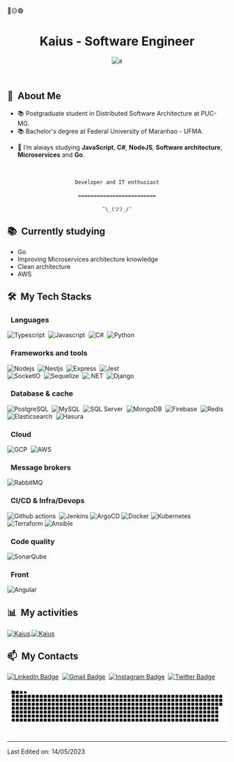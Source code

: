 <div>
🔴🟡🟢

<br>

</div>


<div align="center">
  
  # Kaius - Software Engineer
  
  
  ![a](https://hits.seeyoufarm.com/api/count/incr/badge.svg?url=https%3A%2F%2Fgithub.com%2F{username}1212%2Fhit-counter
)

</div>

<p align="center">
  <!--- <img src="https://komarev.com/ghpvc/?username=kaiusdiego&color=blueviolet" alt="Profile views" /> -->
  &nbsp;
 <!--- <a href="https://github.com/kaiusdiego?tab=followers">
    <img src="https://img.shields.io/github/followers/kaiusdiego?style=social" alt="Followers" />
  </a> --->
</p>


<div>

  ## 🧭 &nbsp;About Me

  - 📚 Postgraduate student in Distributed Software Architecture at PUC-MG.
  - 📚 Bachelor's degree at Federal University of Maranhao - UFMA.
  <!-- - 🔭 I'm currently working on <a href="#">MyJob</a> -->
  - 🌱  I’m always studying **JavaScript**,  **C#**, **NodeJS**, **Software architecture**, **Microservices** and **Go**.

  <br>
  

</div>


<div align="center">

  `Developer and IT enthusiast`
  <br>

  `=========================`
  <br>

  `¯\_(ツ)_/¯`
</div>


<div>

  ## 📚 &nbsp;Currently studying

  - Go
  - Improving Microservices architecture knowledge
  - Clean architecture
  - AWS

</div>


<div>

  ## 🛠️ &nbsp;My Tech Stacks

  ###  &nbsp; Languages
  
  ![Typescript](https://img.shields.io/badge/TypeScript-007ACC?style=for-the-badge&logo=typescript&logoColor=white)&nbsp;
  ![Javascript](https://img.shields.io/badge/JavaScript-323330?style=for-the-badge&logo=javascript&logoColor=F7DF1E)&nbsp;
![C#](https://img.shields.io/badge/C%23-239120?style=for-the-badge&logo=c-sharp&logoColor=white
)&nbsp;
![Python](https://img.shields.io/badge/Python-FFD43B?style=for-the-badge&logo=python&logoColor=blue
)&nbsp;

  ###  &nbsp; Frameworks and tools
   ![Nodejs](https://img.shields.io/badge/Node.js-339933?style=for-the-badge&logo=nodedotjs&logoColor=white)&nbsp;
  ![Nestjs](https://img.shields.io/badge/nestjs-E0234E?style=for-the-badge&logo=nestjs&logoColor=white)&nbsp;
  ![Express](https://img.shields.io/badge/Express.js-000000?style=for-the-badge&logo=express&logoColor=white)&nbsp;
  ![Jest](https://img.shields.io/badge/Jest-C21325?style=for-the-badge&logo=jest&logoColor=white)&nbsp;  
  ![SocketIO](https://img.shields.io/badge/Socket.io-010101?&style=for-the-badge&logo=Socket.io&logoColor=white)&nbsp;
  ![Sequelize](https://img.shields.io/badge/Sequelize-52B0E7?style=for-the-badge&logo=Sequelize&logoColor=white)&nbsp;
  ![.NET](https://img.shields.io/badge/.NET-512BD4?style=for-the-badge&logo=dotnet&logoColor=white)&nbsp;
  ![Django](https://img.shields.io/badge/Django-092E20?style=for-the-badge&logo=django&logoColor=green)&nbsp;
  
  ###  &nbsp; Database & cache
   ![PostgreSQL](https://img.shields.io/badge/PostgreSQL-316192?style=for-the-badge&logo=postgresql&logoColor=white)&nbsp;
  ![MySQL](https://img.shields.io/badge/MySQL-005C84?style=for-the-badge&logo=mysql&logoColor=white)&nbsp;
 ![SQL Server](https://img.shields.io/badge/Microsoft%20SQL%20Server-CC2927?style=for-the-badge&logo=microsoft%20sql%20server&logoColor=whiteo)&nbsp;
  ![MongoDB](https://img.shields.io/badge/MongoDB-4EA94B?style=for-the-badge&logo=mongodb&logoColor=white)&nbsp;
    ![Firebase](https://img.shields.io/badge/firebase-ffca28?style=for-the-badge&logo=firebase&logoColor=black
)&nbsp;
![Redis](https://img.shields.io/badge/redis-%23DD0031.svg?&style=for-the-badge&logo=redis&logoColor=white)&nbsp;
![Elasticsearch](https://img.shields.io/badge/Elastic_Search-005571?style=for-the-badge&logo=elasticsearch&logoColor=white)&nbsp;
![Hasura](https://img.shields.io/badge/Hasura-1EB4D4?style=for-the-badge&logo=hasura&logoColor=white
)&nbsp;

  
  
  
  ###  &nbsp; Cloud
  ![GCP](https://img.shields.io/badge/Google_Cloud-4285F4?style=for-the-badge&logo=google-cloud&logoColor=white)&nbsp;
   ![AWS](https://img.shields.io/badge/Amazon_AWS-FF9900?style=for-the-badge&logo=amazonaws&logoColor=white
)&nbsp;


  ###  &nbsp; Message brokers
  ![RabbitMQ](	https://img.shields.io/badge/rabbitmq-%23FF6600.svg?&style=for-the-badge&logo=rabbitmq&logoColor=white)&nbsp;

  ###  &nbsp; CI/CD & Infra/Devops
![Github actions](https://img.shields.io/badge/GitHub_Actions-2088FF?style=for-the-badge&logo=github-actions&logoColor=white
)&nbsp;
![Jenkins](https://img.shields.io/badge/Jenkins-D24939?style=for-the-badge&logo=Jenkins&logoColor=white)
![ArgoCD](https://img.shields.io/badge/Argo%20CD-1e0b3e?style=for-the-badge&logo=argo&logoColor=#d16044)
 ![Docker](https://img.shields.io/badge/Docker-2CA5E0?style=for-the-badge&logo=docker&logoColor=white)
  ![Kubernetes](https://img.shields.io/badge/kubernetes-326ce5.svg?&style=for-the-badge&logo=kubernetes&logoColor=white)
![Terraform](https://img.shields.io/badge/Terraform-7B42BC?style=for-the-badge&logo=terraform&logoColor=white)
![Ansible](https://img.shields.io/badge/Ansible-000000?style=for-the-badge&logo=ansible&logoColor=white
)

  
  ###  &nbsp; Code quality
   ![SonarQube](https://img.shields.io/badge/Sonarqube-5190cf?style=for-the-badge&logo=sonarqube&logoColor=white)&nbsp;

 

  
  ###  &nbsp; Front
![Angular](https://img.shields.io/badge/Angular-DD0031?style=for-the-badge&logo=angular&logoColor=white
)&nbsp;

  

 
 
  
</div>


<div>

  ## 📊 &nbsp;My activities
  <a href="https://github.com/kaiusdiego">
    <img width=450 height=170 align="center" alt="Kaius" src="https://github-readme-stats.vercel.app/api?username=kaiusdiego&theme=midnight-purple&show_icons=true&bg_color=0D1117&hide_border=true&count_private=true" />
  </a>
  <a href="https://github.com/kaiusdiego">
    <img align="center" alt="Kaius" src="https://github-readme-stats.vercel.app/api/top-langs/?username=kaiusdiego&theme=midnight-purple&layout=compact&bg_color=0D1117&hide_border=true&count_private=true" />
  </a>
</div>

<div>

  ## 📫 &nbsp;My Contacts

  <!-- [![Portfolio Badge](https://img.shields.io/badge/-Portifolio-blueviolet?style=flat-square&logo=Portfolio&logoColor=white)](https://pepyn0.github.io/)&nbsp; -->
  [![LinkedIn Badge](https://img.shields.io/badge/LinkedIn-0077B5?style=for-the-badge&logo=linkedin&logoColor=white&link=https://www.linkedin.com/in/kaiusdiego/)](https://www.linkedin.com/in/kaiusdiego/)&nbsp;
  [![Gmail Badge](https://img.shields.io/badge/Gmail-D14836?style=for-the-badge&logo=gmail&logoColor=white)](mailto:kaiusdiego@gmail.com)&nbsp;
  [![Instagram Badge](https://img.shields.io/badge/Instagram-E4405F?style=for-the-badge&logo=instagram&logoColor=white
)](https://www.instagram.com/kaiusdiego/)&nbsp;
  [![Twitter Badge](https://img.shields.io/badge/Twitter-1DA1F2?style=for-the-badge&logo=twitter&logoColor=white
)](https://twitter.com/kaiusdiego)&nbsp;

</div>


<!-- ![Snake animation](https://github.com/Pepyn0/Pepyn0/blob/output/github-contribution-grid-snake.svg) -->

<div>
  <img src="https://github.com/Pepyn0/Pepyn0/raw/output/github-contribution-grid-snake.svg" alt="snake"></center>
</div>

<!-- ## 📚 &nbsp;My Projects -->


------


Last Edited on: 14/05/2023
